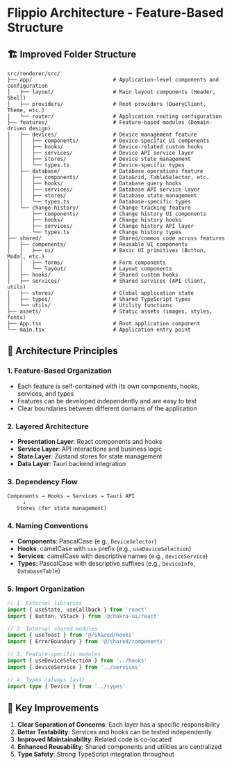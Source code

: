 # Flippio Architecture - Feature-Based Structure

## 🏗️ Improved Folder Structure

```
src/renderer/src/
├── app/                          # Application-level components and configuration
│   ├── layout/                   # Main layout components (Header, Shell)
│   ├── providers/                # Root providers (QueryClient, Theme, etc.)
│   └── router/                   # Application routing configuration
├── features/                     # Feature-based modules (Domain-driven design)
│   ├── devices/                  # Device management feature
│   │   ├── components/           # Device-specific UI components
│   │   ├── hooks/                # Device-related custom hooks
│   │   ├── services/             # Device API service layer
│   │   ├── stores/               # Device state management
│   │   └── types.ts              # Device-specific types
│   ├── database/                 # Database operations feature
│   │   ├── components/           # DataGrid, TableSelector, etc.
│   │   ├── hooks/                # Database query hooks
│   │   ├── services/             # Database API service layer
│   │   ├── stores/               # Database state management
│   │   └── types.ts              # Database-specific types
│   └── change-history/           # Change tracking feature
│       ├── components/           # Change history UI components
│       ├── hooks/                # Change history hooks
│       ├── services/             # Change history API layer
│       └── types.ts              # Change history types
├── shared/                       # Shared/common code across features
│   ├── components/               # Reusable UI components
│   │   ├── ui/                   # Basic UI primitives (Button, Modal, etc.)
│   │   ├── forms/                # Form components
│   │   └── layout/               # Layout components
│   ├── hooks/                    # Shared custom hooks
│   ├── services/                 # Shared services (API client, utils)
│   ├── stores/                   # Global application state
│   ├── types/                    # Shared TypeScript types
│   └── utils/                    # Utility functions
├── assets/                       # Static assets (images, styles, fonts)
├── App.tsx                       # Root application component
└── main.tsx                      # Application entry point
```

## 🎯 Architecture Principles

### 1. Feature-Based Organization
- Each feature is self-contained with its own components, hooks, services, and types
- Features can be developed independently and are easy to test
- Clear boundaries between different domains of the application

### 2. Layered Architecture
- **Presentation Layer**: React components and hooks
- **Service Layer**: API interactions and business logic
- **State Layer**: Zustand stores for state management
- **Data Layer**: Tauri backend integration

### 3. Dependency Flow
```
Components → Hooks → Services → Tauri API
     ↓
   Stores (for state management)
```

### 4. Naming Conventions
- **Components**: PascalCase (e.g., `DeviceSelector`)
- **Hooks**: camelCase with `use` prefix (e.g., `useDeviceSelection`)
- **Services**: camelCase with descriptive names (e.g., `deviceService`)
- **Types**: PascalCase with descriptive suffixes (e.g., `DeviceInfo`, `DatabaseTable`)

### 5. Import Organization
```typescript
// 1. External libraries
import { useState, useCallback } from 'react'
import { Button, VStack } from '@chakra-ui/react'

// 2. Internal shared modules
import { useToast } from '@/shared/hooks'
import { ErrorBoundary } from '@/shared/components'

// 3. Feature-specific modules
import { useDeviceSelection } from '../hooks'
import { deviceService } from '../services'

// 4. Types (always last)
import type { Device } from '../types'
```

## 🔧 Key Improvements

1. **Clear Separation of Concerns**: Each layer has a specific responsibility
2. **Better Testability**: Services and hooks can be tested independently
3. **Improved Maintainability**: Related code is co-located
4. **Enhanced Reusability**: Shared components and utilities are centralized
5. **Type Safety**: Strong TypeScript integration throughout
